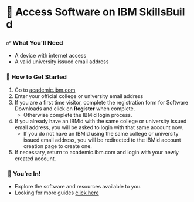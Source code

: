 # 📘 Access Software on IBM SkillsBuild

### ✅ What You’ll Need
- A device with internet access
- A valid university issued email address

### 🚀 How to Get Started
1. Go to [academic.ibm.com](https://academic.ibm.com)
2. Enter your official college or university email address
3. If you are a first time visitor, complete the registration form for Software Downloads and click on **Register** when complete.
   - Otherwise complete the IBMid login process.
4. If you already have an IBMid with the same college or university issued email address, you will be asked to login with that same account now.
   - If you do not have an IBMid using the same college or university issued email address, you will be redirected to the IBMid account creation page to create one.
5. If necessary, return to academic.ibm.com and login with your newly created account.

###  🏁 You’re In!
- Explore the software and resources available to you.
- Looking for more guides [click here](https://github.com/academic-initiative/documentation/tree/main/academic-initiative) 

